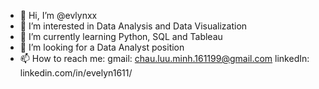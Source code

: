 - 👋 Hi, I’m @evlynxx
- 👀 I’m interested in Data Analysis and Data Visualization
- 🌱 I’m currently learning Python, SQL and Tableau
- 💞️ I’m looking for a Data Analyst position
- 📫 How to reach me:
        gmail: chau.luu.minh.161199@gmail.com
        linkedIn: linkedin.com/in/evelyn1611/

<!---
evlynxx/evlynxx is a ✨ special ✨ repository because its `README.md` (this file) appears on your GitHub profile.
You can click the Preview link to take a look at your changes.
--->
